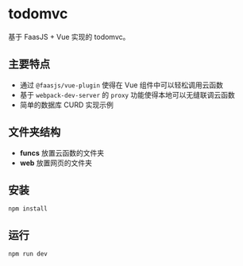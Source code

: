 # todomvc

基于 FaasJS + Vue 实现的 todomvc。

## 主要特点

- 通过 `@faasjs/vue-plugin` 使得在 Vue 组件中可以轻松调用云函数
- 基于 `webpack-dev-server` 的 `proxy` 功能使得本地可以无缝联调云函数
- 简单的数据库 CURD 实现示例

## 文件夹结构

- **funcs** 放置云函数的文件夹
- **web** 放置网页的文件夹

## 安装

    npm install

## 运行

    npm run dev
